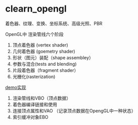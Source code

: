 # clearn_opengl
着色器、纹理、变换、坐标系统、高级光照、PBR




OpenGL中 渲染管线六个阶段

1. 顶点着色器 (vertex shader)
2. 几何着色器 (goemetry shader)
3. 形状（图元）装配（shape assembley）
4. 参数与混合(tests and blending)
5. 片段着色器（fragment shader）
6. 光栅化(rasterization)

[demo实现]()

1. 渲染管线和VBO（顶点数据）
2. 着色器编译链接和使用
3. 连接顶点属性和VAO （记录顶点数据在OpengGL中一种状态）
4. 索引缓冲对象EBO

